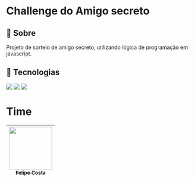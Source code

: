 <h1>Challenge do Amigo secreto</h1>

<h2>🔖 Sobre</h2>
<p>Projeto de sorteio de amigo secreto, utilizando lógica de programação em javascript.</p>

## 🚀 Tecnologias
<div>
  <img src="https://img.shields.io/badge/HTML-239120?style=for-the-badge&logo=html5&logoColor=white">
  <img src="https://img.shields.io/badge/CSS-239120?&style=for-the-badge&logo=css3&logoColor=white">
  <img src="https://img.shields.io/badge/JavaScript-F7DF1E?style=for-the-badge&logo=javascript&logoColor=black">
</div>

# Time

| [<img loading="lazy" src="https://avatars.githubusercontent.com/u/105885525?v=4" width=115><br><sub>Felipe Costa</sub>](https://github.com/gabrielle-ribeiro) |
| :---: |
